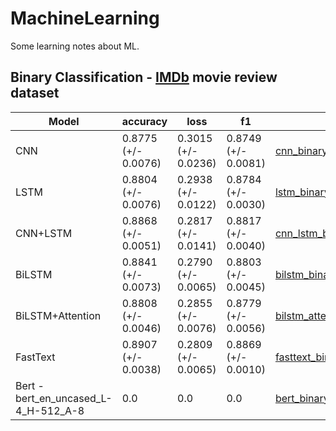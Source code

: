 # MachineLearning
Some learning notes about ML.

## Binary Classification - [IMDb](https://ai.stanford.edu/~amaas/data/sentiment/) movie review dataset
| Model            | accuracy            | loss                | f1                  |Code|
| ---------------- | ------------------- | ------------------- | ------------------- |---|
| CNN              | 0.8775 (+/- 0.0076) | 0.3015 (+/- 0.0236) | 0.8749 (+/- 0.0081) |[cnn_binary_tf2.ipynb](Classification/binary/cnn_binary_tf2.ipynb)|
| LSTM             | 0.8804 (+/- 0.0076) | 0.2938 (+/- 0.0122) | 0.8784 (+/- 0.0030) |[lstm_binary_tf2.ipynb](Classification/binary/lstm_binary_tf2.ipynb)|
| CNN+LSTM         | 0.8868 (+/- 0.0051) | 0.2817 (+/- 0.0141) | 0.8817 (+/- 0.0040) |[cnn_lstm_binary_tf2.ipynb](Classification/binary/cnn_lstm_binary_tf2.ipynb)|
| BiLSTM           | 0.8841 (+/- 0.0073) | 0.2790 (+/- 0.0065) | 0.8803 (+/- 0.0045) |[bilstm_binary_tf2.ipynb](Classification/binary/bilstm_binary_tf2.ipynb)|
| BiLSTM+Attention | 0.8808 (+/- 0.0046) | 0.2855 (+/- 0.0076) | 0.8779 (+/- 0.0056) |[bilstm_attention_binary_tf2.ipynb](Classification/binary/bilstm_attention_binary_tf2.ipynb)|
| FastText         | 0.8907 (+/- 0.0038) | 0.2809 (+/- 0.0065) | 0.8869 (+/- 0.0010) |[fasttext_binary_tf2.ipynb](Classification/binary/fasttext_binary_tf2.ipynb)|
| Bert - bert_en_uncased_L-4_H-512_A-8|0.0|0.0|0.0|[bert_binary_tf2.ipynb](Classification/binary/bert_binary_tf2.ipynb)|
